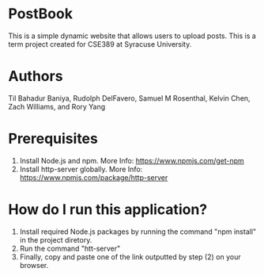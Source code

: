 # PostBook
This is a simple dynamic website that allows users to upload posts. This is a term project created for CSE389 at Syracuse University.

# Authors
Til Bahadur Baniya, Rudolph DelFavero, Samuel M Rosenthal, Kelvin Chen, Zach Williams, and Rory Yang

# Prerequisites
  1. Install Node.js and npm. More Info: https://www.npmjs.com/get-npm
  2. Install http-server globally. More Info: https://www.npmjs.com/package/http-server
  
  
# How do I run this application?
1. Install required Node.js packages by running the command "npm install" in the project diretory.
2. Run the command "htt-server" 
3. Finally, copy and paste one of the link outputted by step (2) on your browser.

